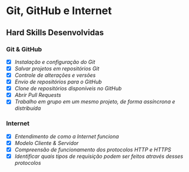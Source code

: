 # Git, GitHub e Internet

## Hard Skills Desenvolvidas

### Git & GitHub

- [X] _Instalação e configuração do Git_
- [X] _Salvar projetos em repositórios Git_
- [X] _Controle de alterações e versões_
- [X] _Envio de repositórios para o GitHub_
- [X] _Clone de repositórios disponíveis no GitHub_
- [X] _Abrir Pull Requests_
- [X] _Trabalho em grupo em um mesmo projeto, de forma assíncrona e distribuída_

### Internet

- [X] _Entendimento de como a Internet funciona_
- [X] _Modelo Cliente & Servidor_
- [X] _Compreensão de funcionamento dos protocolos HTTP e HTTPS_
- [X] _Identificar quais tipos de requisição podem ser feitos através desses protocolos_
